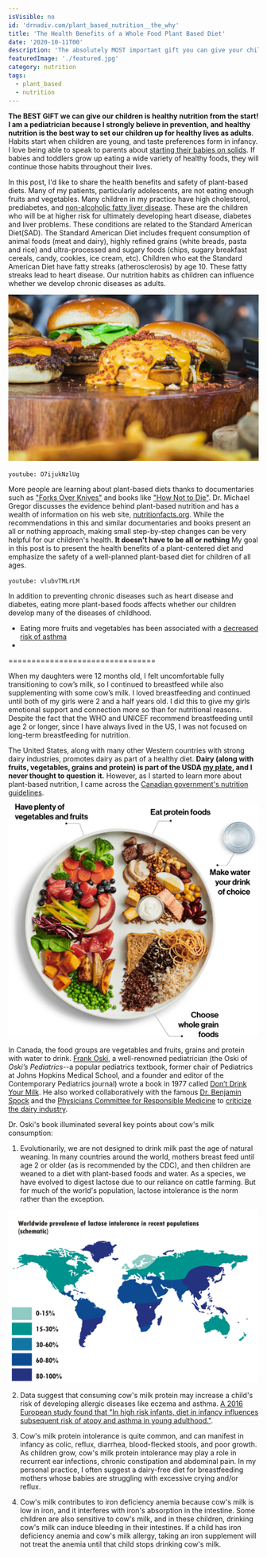 ```yaml
---
isVisible: no
id: 'drnadiv.com/plant_based_nutrition__the_why'
title: 'The Health Benefits of a Whole Food Plant Based Diet'
date: '2020-10-11T00'
description: 'The absolutely MOST important gift you can give your child is healthy nutrition! There are many ways to eat a healthy diet, and a well-planned plant-based diet is healthy and safe for children of all ages'
featuredImage: './featured.jpg'
category: nutrition
tags:
  - plant_based
  - nutrition
---
```


**The BEST GIFT we can give our children is healthy nutrition from the start! I am a pediatrician because I strongly believe in prevention, and healthy nutrition is the best way to set our children up for healthy lives as adults**.  Habits start when children are young, and taste preferences form in infancy. I love being able to speak to parents about [starting their babies on solids](https://www.drnadiv.com/6-to-12-months/).  If babies and toddlers grow up eating a wide variety of healthy foods, they will continue those habits throughout their lives.  

In this post, I'd like to share the health benefits and safety of plant-based diets. Many of my patients, particularly adolescents, are not eating enough fruits and vegetables.  Many children in my practice have high cholesterol, prediabetes, and [non-alcoholic fatty liver disease](https://www.the-nash-education-program.com/what-is-nash/). These are the children who will be at higher risk for ultimately developing heart disease, diabetes and liver problems. These conditions are related to the Standard American Diet(SAD). The Standard American Diet includes frequent consumption of animal foods (meat and dairy), highly refined grains (white breads, pasta and rice) and ultra-processed and sugary foods (chips, sugary breakfast cereals, candy, cookies, ice cream, etc).  Children who eat the Standard American Diet have fatty streaks (atherosclerosis) by age 10. These fatty streaks lead to heart disease.  Our nutrition habits as children can influence whether we develop chronic diseases as adults.   

![Standard American Diet](./photo-1594078186749-7500028c07da.jpeg)

`youtube: O7ijukNzlUg`

More people are learning about plant-based diets thanks to documentaries such as ["Forks Over Knives"](https://www.forksoverknives.com/) and books like ["How Not to Die"](https://nutritionfacts.org/book/how-not-to-die/). Dr. Michael Gregor discusses the evidence behind plant-based nutrition and has a wealth of information on his web site, [nutritionfacts.org](nutritionfacts.org).  While the recommendations in this and similar documentaries and books present an all or nothing approach, making small step-by-step changes can be very helpful for our children's health. **It doesn't have to be all or nothing** My goal in this post is to present the health benefits of a plant-centered diet and emphasize the safety of a well-planned plant-based diet for children of all ages. 

`youtube: vlubvTMLrLM`

In addition to preventing chronic diseases such as heart disease and diabetes, eating more plant-based foods affects whether our children develop many of the diseases of childhood. 

* Eating more fruits and vegetables has been associated with a [decreased risk of asthma](https://www.unboundmedicine.com/medline/citation/24947126/full_citation)
* 

================================

When my daughters were 12 months old, I felt uncomfortable fully transitioning to cow’s milk, so I continued to breastfeed while also supplementing with some cow’s milk. I loved breastfeeding and continued until both of my girls were 2 and a half years old. I did this to give my girls emotional support and connection more so than for nutritional reasons. Despite the fact that the WHO and UNICEF recommend breastfeeding until age 2 or longer, since I have always lived in the US, I was not focused on long-term breastfeeding for nutrition.

The United States, along with many other Western countries with strong dairy industries, promotes dairy as part of a healthy diet. **Dairy (along with fruits, vegetables, grains and protein) is part of the USDA [my plate](https://www.choosemyplate.gov/), and I never thought to question it.** However, as I started to learn more about plant-based nutrition, I came across the [Canadian government's nutrition guidelines](https://food-guide.canada.ca/en/).

![Canada Food Guide](./visual_en.png)

In Canada, the food groups are vegetables and fruits, grains and protein with water to drink. [Frank Oski](https://en.wikipedia.org/wiki/Frank_Oski), a well-renowned pediatrician (the Oski of _Oski’s Pediatrics_--a popular pediatrics textbook, former chair of Pediatrics at Johns Hopkins Medical School, and a founder and editor of the Contemporary Pediatrics journal) wrote a book in 1977 called [Don’t Drink Your Milk](https://www.amazon.com/Dont-Drink-Your-Milk-Frank/dp/1479601659). He also worked collaboratively with the famous [Dr. Benjamin Spock](https://en.wikipedia.org/wiki/Benjamin_Spock) and the [Physicians Committee for Responsible Medicine](https://www.pcrm.org/good-nutrition/nutrition-for-kids) to [criticize the dairy industry](https://greensboro.com/dr-spock-leads-criticism-dairy-industry-denies-charge-that-milk-is-bad-for-children/article_8c6c1569-36a6-5e1a-9532-1d54131bca2c.html).

Dr. Oski's book illuminated several key points about cow's milk consumption:

1. Evolutionarily, we are not designed to drink milk past the age of natural weaning. In many countries around the world, mothers breast feed until age 2 or older (as is recommended by the CDC), and then children are weaned to a diet with plant-based foods and water. As a species, we have evolved to digest lactose due to our reliance on cattle farming. But for much of the world's population, lactose intolerance is the norm rather than the exception.

![Lactose intolerance](./Worldwide_prevalence_of_lactose_intolerance_in_recent_populations.jpg)

2. Data suggest that consuming cow's milk protein may increase a child's risk of developing allergic diseases like eczema and asthma. [A 2016 European study found that "In high risk infants, diet in infancy influences subsequent risk of atopy and asthma in young adulthood."](https://erj.ersjournals.com/content/48/suppl_60/PA4586).

3. Cow's milk protein intolerance is quite common, and can manifest in infancy as colic, reflux, diarrhea, blood-flecked stools, and poor growth. As children grow, cow's milk protein intolerance may play a role in recurrent ear infections, chronic constipation and abdominal pain. In my personal practice, I often suggest a dairy-free diet for breastfeeding mothers whose babies are struggling with excessive crying and/or reflux.

4. Cow's milk contributes to iron deficiency anemia because cow's milk is low in iron, and it interferes with iron's absorption in the intestine. Some children are also sensitive to cow's milk, and in these children, drinking cow's milk can induce bleeding in their intestines. If a child has iron deficiency anemia and cow's milk allergy, taking an iron supplement will not treat the anemia until that child stops drinking cow's milk.
